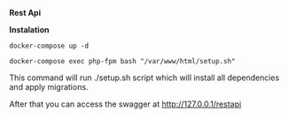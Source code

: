 **Rest Api**

**Instalation**

``
docker-compose up -d
``

``
docker-compose exec php-fpm bash "/var/www/html/setup.sh"
``

This command will run ./setup.sh script which will install all dependencies and apply migrations.

After that you can access the swagger at http://127.0.0.1/restapi

